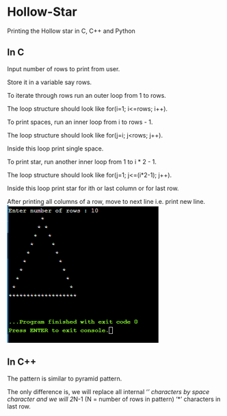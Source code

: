 # Hollow-Star
Printing the Hollow star in C, C++ and Python
## In C 
Input number of rows to print from user.<p/>Store it in a variable say rows.<p/>
To iterate through rows run an outer loop from 1 to rows.<p/> The loop structure should look like for(i=1; i<=rows; i++).<p/>
To print spaces, run an inner loop from i to rows - 1.<p/> The loop structure should look like for(j=i; j<rows; j++).<p/> Inside this loop print single space.<p/>
To print star, run another inner loop from 1 to i * 2 - 1.<p/> The loop structure should look like for(j=1; j<=(i*2-1); j++).<p/> Inside this loop print star for ith or last column or for last row.<p/>
After printing all columns of a row, move to next line i.e. print new line.
![01](triangleinc.PNG)


## In C++
The pattern is similar to pyramid pattern.<p/> The only difference is, we will replace all internal ‘*’ characters by space character and we will 2*N-1 (N = number of rows in pattern) ‘*’ characters in last row.
